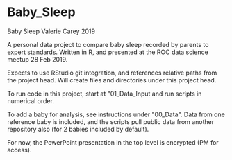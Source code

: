 # Baby_Sleep
Baby Sleep 
Valerie Carey 2019

A personal data project to compare baby sleep recorded by parents to expert standards.  Written in R, and presented at the ROC data science meetup 28 Feb 2019.

Expects to use RStudio git integration, and references relative paths from the project head.  Will create files and directories under this project head.

To run code in this project, start at "01_Data_Input and run scripts in numerical order.

To add a baby for analysis, see instructions under "00_Data".  Data from one reference baby is included, and the scripts pull public data from another repository also (for 2 babies included by default).  

For now, the PowerPoint presentation in the top level is encrypted (PM for access).
